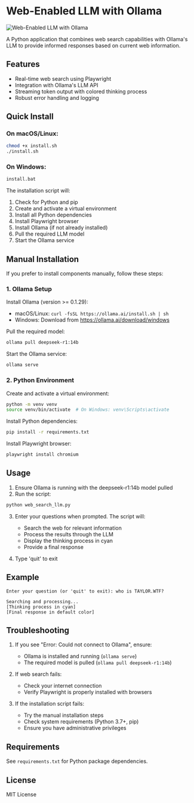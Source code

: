 # Web-Enabled LLM with Ollama

![Web-Enabled LLM with Ollama](assets/readme.png)

A Python application that combines web search capabilities with Ollama's LLM to provide informed responses based on current web information.

## Features

- Real-time web search using Playwright
- Integration with Ollama's LLM API
- Streaming token output with colored thinking process
- Robust error handling and logging

## Quick Install

### On macOS/Linux:
```bash
chmod +x install.sh
./install.sh
```

### On Windows:
```bash
install.bat
```

The installation script will:
1. Check for Python and pip
2. Create and activate a virtual environment
3. Install all Python dependencies
4. Install Playwright browser
5. Install Ollama (if not already installed)
6. Pull the required LLM model
7. Start the Ollama service

## Manual Installation

If you prefer to install components manually, follow these steps:

### 1. Ollama Setup

Install Ollama (version >= 0.1.29):
- macOS/Linux: `curl -fsSL https://ollama.ai/install.sh | sh`
- Windows: Download from https://ollama.ai/download/windows

Pull the required model:
```bash
ollama pull deepseek-r1:14b
```

Start the Ollama service:
```bash
ollama serve
```

### 2. Python Environment

Create and activate a virtual environment:
```bash
python -m venv venv
source venv/bin/activate  # On Windows: venv\Scripts\activate
```

Install Python dependencies:
```bash
pip install -r requirements.txt
```

Install Playwright browser:
```bash
playwright install chromium
```

## Usage

1. Ensure Ollama is running with the deepseek-r1:14b model pulled
2. Run the script:
```bash
python web_search_llm.py
```

3. Enter your questions when prompted. The script will:
   - Search the web for relevant information
   - Process the results through the LLM
   - Display the thinking process in cyan
   - Provide a final response

4. Type 'quit' to exit

## Example

```
Enter your question (or 'quit' to exit): who is TAYLOR.WTF?

Searching and processing...
[Thinking process in cyan]
[Final response in default color]
```

## Troubleshooting

1. If you see "Error: Could not connect to Ollama", ensure:
   - Ollama is installed and running (`ollama serve`)
   - The required model is pulled (`ollama pull deepseek-r1:14b`)

2. If web search fails:
   - Check your internet connection
   - Verify Playwright is properly installed with browsers

3. If the installation script fails:
   - Try the manual installation steps
   - Check system requirements (Python 3.7+, pip)
   - Ensure you have administrative privileges

## Requirements

See `requirements.txt` for Python package dependencies.

## License

MIT License 